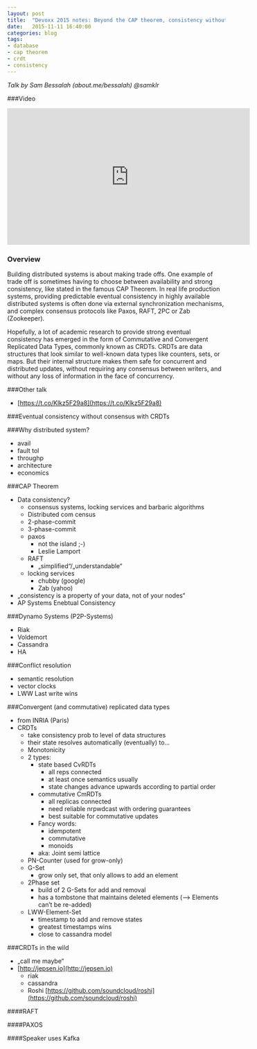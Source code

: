 ```yaml
---
layout: post
title:  "Devoxx 2015 notes: Beyond the CAP theorem, consistency without consensus with CRDTs"
date:   2015-11-11 16:40:00
categories: blog
tags:
- database
- cap theorem
- crdt
- consistency
---
```


*Talk by Sam Bessalah (about.me/bessalah) @samklr*

###Video
<iframe width="560" height="315" src="https://www.youtube.com/embed/d8GJMyIGhLw" frameborder="0" allowfullscreen></iframe>

### Overview
Building distributed systems is about making trade offs. One example of trade off is sometimes having to choose between availability and strong consistency, like stated in the famous CAP Theorem. In real life production systems, providing predictable eventual consistency in highly available distributed systems is often done via external synchronization mechanisms, and complex consensus protocols like Paxos, RAFT, 2PC or Zab (Zookeeper).

Hopefully, a lot of academic research to provide strong eventual consistency has emerged in the form of Commutative and Convergent Replicated Data Types, commonly known as CRDTs. CRDTs are data structures that look similar to well-known data types like counters, sets, or maps. But their internal structure makes them safe for concurrent and distributed updates, without requiring any consensus between writers, and without any loss of information in the face of concurrency.

###Other talk
- [https://t.co/Klkz5F29a8](https://t.co/Klkz5F29a8)

###Eventual consistency without consensus with CRDTs

###Why distributed system?
- avail
- fault tol
- throughp
- architecture
- economics

###CAP Theorem
- Data consistency?
    - consensus systems, locking services and barbaric algorithms
    - Distributed com census
    - 2-phase-commit
    - 3-phase-commit
    - paxos
        - not the island ;-)
        - Leslie Lamport
    - RAFT
        - „simplified“/„understandable“
    - locking services
        - chubby (google)
        - Zab (yahoo)
- „consistency is a property of your data, not of your nodes“
- AP Systems Enebtual Consistency

###Dynamo Systems (P2P-Systems)
- Riak
- Voldemort
- Cassandra
- HA

###Conflict resolution
- semantic resolution
- vector clocks
- LWW Last write wins

###Convergent (and commutative) replicated data types
- from INRIA (Paris)
- CRDTs
    - take consistency prob to level of data structures
    - their state resolves automatically (eventually) to…
    - Monotonicity
    - 2 types:
        - state based CvRDTs
            - all reps connected
            - at least once semantics usually
            - state changes advance upwards according to partial order
        - commutative CmRDTs
            - all replicas connected
            - need reliable nrpwdcast with ordering guarantees
            - best suitable for commutative updates
        - Fancy words:
            - idempotent
            - commutative
            - monoids
        - aka: Joint semi lattice
    - PN-Counter (used for grow-only)
    - G-Set
        - grow only set, that only allows to add an element
    - 2Phase set
        - build of 2 G-Sets for add and removal
        - has a tombstone that maintains deleted elements (—> Elements can’t be re-added)
    - LWW-Element-Set
        - timestamp to add and remove states
        - greatest timestamps wins
        - close to cassandra model

###CRDTs in the wild
- „call me maybe“
- [http://jepsen.io](http://jepsen.io)
    - riak
    - cassandra
    - Roshi [https://github.com/soundcloud/roshi](https://github.com/soundcloud/roshi)

####RAFT

####PAXOS

####Speaker uses Kafka


